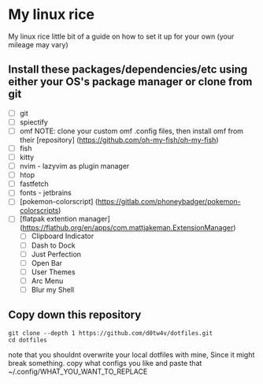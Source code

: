 # My linux rice
My linux rice little bit of a guide on how to set it up for your own (your mileage may vary)

## Install these packages/dependencies/etc using either your OS's package manager or clone from git
- [ ] git
- [ ] spiectify
- [ ] omf NOTE: clone your custom omf .config files, then install omf from their [repository] (https://github.com/oh-my-fish/oh-my-fish)
- [ ] fish
- [ ] kitty
- [ ] nvim - lazyvim as plugin manager
- [ ] htop
- [ ] fastfetch
- [ ] fonts - jetbrains
- [ ] [pokemon-colorscript] (https://gitlab.com/phoneybadger/pokemon-colorscripts)
- [ ] [flatpak extention manager] (https://flathub.org/en/apps/com.mattjakeman.ExtensionManager)
  - [ ] Clipboard Indicator
  - [ ] Dash to Dock
  - [ ] Just Perfection
  - [ ] Open Bar
  - [ ] User Themes
  - [ ] Arc Menu
  - [ ] Blur my Shell

## Copy down this repository

```
git clone --depth 1 https://github.com/d0tw4v/dotfiles.git
cd dotfiles
```

note that you shouldnt overwrite your local dotfiles with mine, Since it might break something. copy what configs you like and paste that ~/.config/WHAT_YOU_WANT_TO_REPLACE
